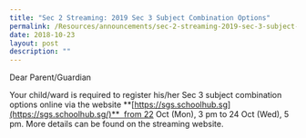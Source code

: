 ```yaml
---
title: "Sec 2 Streaming: 2019 Sec 3 Subject Combination Options"
permalink: /Resources/announcements/sec-2-streaming-2019-sec-3-subject-combination-options/
date: 2018-10-23
layout: post
description: ""
---
```

Dear Parent/Guardian

Your child/ward is required to register his/her Sec 3 subject combination options online via the website **[https://sgs.schoolhub.sg](https://sgs.schoolhub.sg/)**  from 22 Oct (Mon), 3 pm to 24 Oct (Wed), 5 pm. More details can be found on the streaming website.